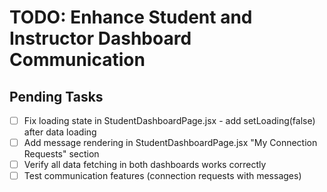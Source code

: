 # TODO: Enhance Student and Instructor Dashboard Communication

## Pending Tasks
- [ ] Fix loading state in StudentDashboardPage.jsx - add setLoading(false) after data loading
- [ ] Add message rendering in StudentDashboardPage.jsx "My Connection Requests" section
- [ ] Verify all data fetching in both dashboards works correctly
- [ ] Test communication features (connection requests with messages)

